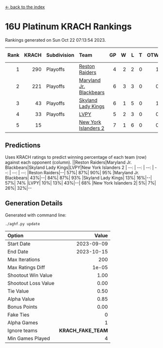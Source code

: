 [<- back to the index](readme.md)
# 16U Platinum KRACH Rankings
Rankings generated on Sun Oct 22 07:13:54 2023.

Rank|KRACH|Subdivision|Team|GP|W|L|T|OTW|OTL|SoS|Exp Wins|Win Diff
---:|---:|:---|:---|---:|---:|---:|---:|---:|---:|---:|---:|---:
1|290|Playoffs|[Reston Raiders](https://gamesheetstats.com/seasons/3663/teams/140850/schedule)|4|2|2|0|1|0|843|2.8|-0.0
2|221|Playoffs|[Maryland Jr. Blackbears](https://gamesheetstats.com/seasons/3663/teams/140848/schedule)|6|3|3|0|0|1|633|3.9|0.0
3|43|Playoffs|[Skyland Lady Kings](https://gamesheetstats.com/seasons/3663/teams/140849/schedule)|6|1|5|0|1|0|572|1.9|0.0
4|33|Playoffs|[LVPY](https://gamesheetstats.com/seasons/3663/teams/140844/schedule)|5|2|3|0|0|0|97|2.9|0.0
5|15||[New York Islanders 2](https://gamesheetstats.com/seasons/3663/teams/140851/schedule)|7|1|6|0|0|1|303|1.9|0.0

## Predictions
Uses KRACH ratings to predict winning percentage of each team (row) against each opponent (column).
||Reston Raiders|Maryland Jr. Blackbears|Skyland Lady Kings|LVPY|New York Islanders 2
| --: | --: | --: | --: | --: | --: 
|Reston Raiders|--| 57%| 87%| 90%| 95%
|Maryland Jr. Blackbears| 43%|--| 84%| 87%| 93%
|Skyland Lady Kings| 13%| 16%|--| 57%| 74%
|LVPY| 10%| 13%| 43%|--| 68%
|New York Islanders 2|  5%|  7%| 26%| 32%|--

## Generation Details

Generated with command line:
```
./aghf.py update
```

| Option | Value |
| :----- | ----: |
| Start Date | 2023-09-09 |
| End Date | 2023-10-15 |
| Max Iterations | 200 |
| Max Ratings Diff | 1e-05 |
| Shootout Win Value | 1.00 |
| Shootout Loss Value | 0.00 |
| Tie Value | 0.50 |
| Alpha Value | 0.85 |
| Bonus Points | 0.00 |
| Fake Ties | 0 |
| Alpha Games | 1 |
| Ignore teams | __KRACH_FAKE_TEAM__ |
| Min Games Played | 4 |

